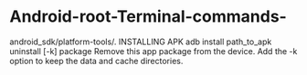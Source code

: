 # Android-root-Terminal-commands-
android_sdk/platform-tools/.
INSTALLING APK adb install path_to_apk
uninstall [-k] package	 Remove this app package from the device. Add the -k option to keep the data and cache directories.
